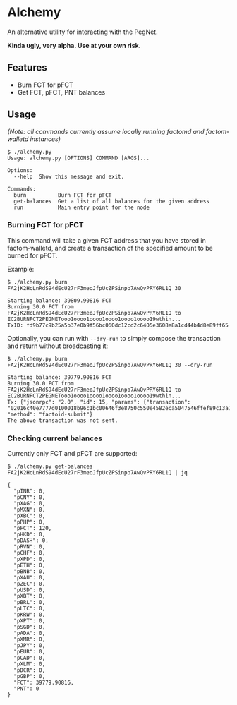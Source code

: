 # Alchemy

An alternative utility for interacting with the PegNet.

**Kinda ugly, very alpha. Use at your own risk.**

## Features
- Burn FCT for pFCT
- Get FCT, pFCT, PNT balances

## Usage
*(Note: all commands currently assume locally running factomd and factom-walletd instances)*
```
$ ./alchemy.py
Usage: alchemy.py [OPTIONS] COMMAND [ARGS]...

Options:
  --help  Show this message and exit.

Commands:
  burn          Burn FCT for pFCT
  get-balances  Get a list of all balances for the given address
  run           Main entry point for the node
```

### Burning FCT for pFCT
This command will take a given FCT address that you have stored in factom-walletd, and create a transaction of the specified amount to be burned for pFCT.

Example:
```
$ ./alchemy.py burn FA2jK2HcLnRdS94dEcU27rF3meoJfpUcZPSinpb7AwQvPRY6RL1Q 30

Starting balance: 39809.90816 FCT
Burning 30.0 FCT from FA2jK2HcLnRdS94dEcU27rF3meoJfpUcZPSinpb7AwQvPRY6RL1Q to EC2BURNFCT2PEGNETooo1oooo1oooo1oooo1oooo1oooo19wthin...
TxID: fd9b77c9b25a5b37e0b9f56bc060dc12cd2c6405e3608e8a1cd44b4d8e89ff65
```

Optionally, you can run with `--dry-run` to simply compose the transaction and return without broadcasting it:
```
$ ./alchemy.py burn FA2jK2HcLnRdS94dEcU27rF3meoJfpUcZPSinpb7AwQvPRY6RL1Q 30 --dry-run

Starting balance: 39779.90816 FCT
Burning 30.0 FCT from FA2jK2HcLnRdS94dEcU27rF3meoJfpUcZPSinpb7AwQvPRY6RL1Q to EC2BURNFCT2PEGNETooo1oooo1oooo1oooo1oooo1oooo19wthin...
Tx: {"jsonrpc": "2.0", "id": 15, "params": {"transaction": "02016c40e7777d0100018b96c1bc00646f3e8750c550e4582eca5047546ffef89c13a175985e320232bacac81cc4280037399721298d77984585040ea61055377039a4c3f3e2cd48c46ff643d50fd64f01718b5edd2914acc2e4677f336c1a32736e5e9bde13663e6413894f57ec272e285c500f77e0975099512cc53a27591fa9bc09a7a972d07d645a15034d55361e6ff805da5113bbf604de7cf19f601702c8ca2efad22d18059be72b940679560f0d"}, "method": "factoid-submit"}
The above transaction was not sent.
```

### Checking current balances
Currently only FCT and pFCT are supported:
```
$ ./alchemy.py get-balances FA2jK2HcLnRdS94dEcU27rF3meoJfpUcZPSinpb7AwQvPRY6RL1Q | jq

{
  "pINR": 0,
  "pCNY": 0,
  "pXAG": 0,
  "pMXN": 0,
  "pXBC": 0,
  "pPHP": 0,
  "pFCT": 120,
  "pHKD": 0,
  "pDASH": 0,
  "pRVN": 0,
  "pCHF": 0,
  "pXPD": 0,
  "pETH": 0,
  "pBNB": 0,
  "pXAU": 0,
  "pZEC": 0,
  "pUSD": 0,
  "pXBT": 0,
  "pBRL": 0,
  "pLTC": 0,
  "pKRW": 0,
  "pXPT": 0,
  "pSGD": 0,
  "pADA": 0,
  "pXMR": 0,
  "pJPY": 0,
  "pEUR": 0,
  "pCAD": 0,
  "pXLM": 0,
  "pDCR": 0,
  "pGBP": 0,
  "FCT": 39779.90816,
  "PNT": 0
}
```
